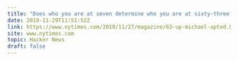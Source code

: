 ```yaml
---
title: "Does who you are at seven determine who you are at sixty-three?"
date: 2019-11-29T11:51:52Z
link: https://www.nytimes.com/2019/11/27/magazine/63-up-michael-apted.html?utm_medium=RSS&utm_source=hune
site: www.nytimes.com
topic: Hacker News
draft: false
---
```

